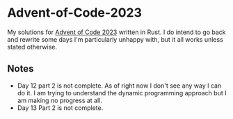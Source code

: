 # Advent-of-Code-2023
My solutions for [Advent of Code 2023](https://adventofcode.com/2023) written in Rust.
I do intend to go back and rewrite some days I'm particularly unhappy with, but it all works unless stated otherwise.

## Notes
+ Day 12 part 2 is not complete. As of right now I don't see any way I can do it. I am trying to understand the dynamic programming approach but I am making no progress at all.
+ Day 13 Part 2 is not complete.
